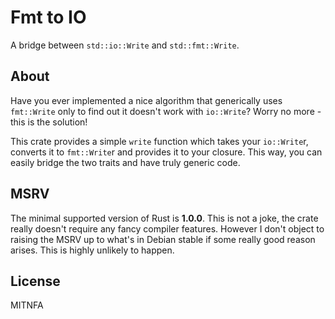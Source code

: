 Fmt to IO
=========

A bridge between `std::io::Write` and `std::fmt::Write`.

About
-----

Have you ever implemented a nice algorithm that generically uses `fmt::Write`
only to find out it doesn't work with `io::Write`? Worry no more - this is the
solution!

This crate provides a simple `write` function which takes your `io::Write`r,
converts it to `fmt::Write`r and provides it to your closure. This way, you
can easily bridge the two traits and have truly generic code.

MSRV
----

The minimal supported version of Rust is **1.0.0**.
This is not a joke, the crate really doesn't require any fancy compiler features.
However I don't object to raising the MSRV up to what's in Debian stable if some really good
reason arises. This is highly unlikely to happen.

License
-------

MITNFA
